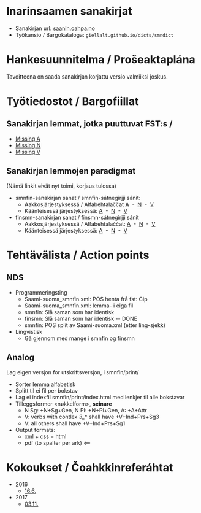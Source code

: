 
# Inarinsaamen sanakirjat


* Sanakirjan url: [saanih.oahpa.no](http://saanih.oahpa.no/)
* Työkansio / Bargokataloga: `giellalt.github.io/dicts/smndict`


#  Hankesuunnitelma / Prošeaktaplána


Tavoitteena on saada sanakirjan korjattu versio valmiiksi joskus.


#  Työtiedostot / Bargofiillat


## Sanakirjan lemmat, jotka puuttuvat FST:s / 


* [Missing A](https://gtsvn.uit.no/langtech/trunk/words/dicts/smnfin/inc/smnlemma_A.freq)
* [Missing N](https://gtsvn.uit.no/langtech/trunk/words/dicts/smnfin/inc/smnlemma_N.freq)
* [Missing V](https://gtsvn.uit.no/langtech/trunk/words/dicts/smnfin/inc/smnlemma_V.freq)


## Sanakirjan lemmojen paradigmat


(Nämä linkit eivät nyt toimi, korjaus tulossa)

- smnfin-sanakirjan sanat / smnfin-sátnegirjji sánit:
	- Aakkosjärjestyksessä / Alfabehtalaččat
 [A](smndict/gen/adjsmnfintabell.html)  -  
 [N](smndict/gen/nounsmnfintabell.html)  -  
 [V](smndict/gen/verbsmnfintabell.html)
	- Käänteisessä järjestyksessä:
 [A](smndict/gen/adjsmnfintabellrev.html)  -  
 [N](smndict/gen/nounsmnfintabellrev.html)  -  
 [V](smndict/gen/verbsmnfintabellrev.html)
- finsmn-sanakirjan sanat / finsmn-sátnegirjji sánit
	- Aakkosjärjestyksessä / Alfabehtalaččat:
 [A](smndict/gen/adjfinsmntabell.html)  -  
 [N](smndict/gen/nounfinsmntabell.html)  -  
 [V](smndict/gen/verbfinsmntabell.html)
	- Käänteisessä järjestyksessä:
 [A](smndict/gen/adjfinsmntabellrev.html)  -  
 [N](smndict/gen/nounfinsmntabellrev.html)  -  
 [V](smndict/gen/verbfinsmntabellrev.html)




# Tehtävälista / Action points


##  NDS
- Programmeringsting
	- Saami-suoma_smnfin.xml: POS henta frå fst: Cip
	- Saami-suoma_smnfin.xml: lemma- i eiga fil
	- smnfin: Slå saman <e> som har identisk <l>
	- finsmn: Slå saman <e> som har identisk <l> -- DONE
	- smnfin: POS split av Saami-suoma.xml (etter ling-sjekk)
- Lingvistisk
	- Gå gjennom <e> med mange <mg> i smnfin og finsmn


##  Analog


Lag eigen versjon for utskriftsversjon, i smnfin/print/

- Sorter lemma alfabetisk
- Splitt til ei fil per bokstav
- Lag ei indexfil smnfin/print/index.html med lenkjer til alle bokstavar
- Tilleggsformer <nøkkelform>, **seinare**
	- N Sg: +N+Sg+Gen, N Pl: +N+Pl+Gen, A: +A+Attr
	- V: verbs with contlex *3_** shall have +V+Ind+Prs+Sg3
	- V: all others shall have +V+Ind+Prs+Sg1
- Output formats:
	- xml + css = html
	- pdf (to spalter per ark) <==


# Kokoukset / Čoahkkinreferáhtat


- 2016
	- [16.6.](../mt/smesmn/meetings/160602.html)
- 2017
	- [03.11.](smndict/meetings/171103.html)


